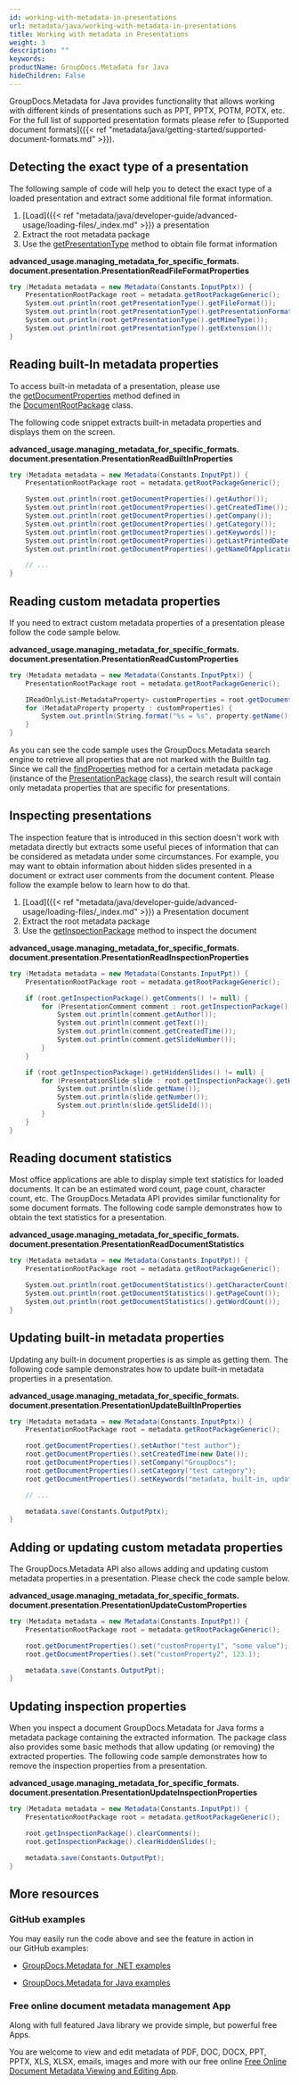 ```yaml
---
id: working-with-metadata-in-presentations
url: metadata/java/working-with-metadata-in-presentations
title: Working with metadata in Presentations
weight: 3
description: ""
keywords: 
productName: GroupDocs.Metadata for Java
hideChildren: False
---
```

GroupDocs.Metadata for Java provides functionality that allows working with different kinds of presentations such as PPT, PPTX, POTM, POTX, etc. For the full list of supported presentation formats please refer to [Supported document formats]({{< ref "metadata/java/getting-started/supported-document-formats.md" >}}).

## Detecting the exact type of a presentation

The following sample of code will help you to detect the exact type of a loaded presentation and extract some additional file format information.

1.  [Load]({{< ref "metadata/java/developer-guide/advanced-usage/loading-files/_index.md" >}}) a presentation
2.  Extract the root metadata package
3.  Use the [getPresentationType](https://apireference.groupdocs.com/metadata/java/com.groupdocs.metadata.core/PresentationRootPackage#getPresentationType()) method to obtain file format information

**advanced\_usage.managing\_metadata\_for\_specific\_formats.<WBR>document.presentation.<WBR>PresentationReadFileFormatProperties**

```csharp
try (Metadata metadata = new Metadata(Constants.InputPptx)) {
	PresentationRootPackage root = metadata.getRootPackageGeneric();
	System.out.println(root.getPresentationType().getFileFormat());
	System.out.println(root.getPresentationType().getPresentationFormat());
	System.out.println(root.getPresentationType().getMimeType());
	System.out.println(root.getPresentationType().getExtension());
}
```

## Reading built-In metadata properties

To access built-in metadata of a presentation, please use the [getDocumentProperties](https://apireference.groupdocs.com/metadata/java/com.groupdocs.metadata.core/DocumentRootPackage#getDocumentProperties()) method defined in the [DocumentRootPackage](https://apireference.groupdocs.com/metadata/java/com.groupdocs.metadata.core/DocumentRootPackage) class.

The following code snippet extracts built-in metadata properties and displays them on the screen.

**advanced\_usage.managing\_metadata\_for\_specific\_formats.<WBR>document.presentation.<WBR>PresentationReadBuiltInProperties**

```csharp
try (Metadata metadata = new Metadata(Constants.InputPpt)) {
	PresentationRootPackage root = metadata.getRootPackageGeneric();

	System.out.println(root.getDocumentProperties().getAuthor());
	System.out.println(root.getDocumentProperties().getCreatedTime());
	System.out.println(root.getDocumentProperties().getCompany());
	System.out.println(root.getDocumentProperties().getCategory());
	System.out.println(root.getDocumentProperties().getKeywords());
	System.out.println(root.getDocumentProperties().getLastPrintedDate());
	System.out.println(root.getDocumentProperties().getNameOfApplication());

	// ...
}
```

## Reading custom metadata properties

If you need to extract custom metadata properties of a presentation please follow the code sample below.

**advanced\_usage.managing\_metadata\_for\_specific\_formats.<WBR>document.presentation.<WBR>PresentationReadCustomProperties**

```csharp
try (Metadata metadata = new Metadata(Constants.InputPptx)) {
	PresentationRootPackage root = metadata.getRootPackageGeneric();

	IReadOnlyList<MetadataProperty> customProperties = root.getDocumentProperties().findProperties(new ContainsTagSpecification(Tags.getDocument().getBuiltIn()).not());
	for (MetadataProperty property : customProperties) {
		System.out.println(String.format("%s = %s", property.getName(), property.getValue()));
	}
}
```

As you can see the code sample uses the GroupDocs.Metadata search engine to retrieve all properties that are not marked with the BuiltIn tag. Since we call the [findProperties](https://apireference.groupdocs.com/metadata/java/com.groupdocs.metadata.core/MetadataPackage#findProperties(com.groupdocs.metadata.search.Specification)) method for a certain metadata package (instance of the [PresentationPackage](https://apireference.groupdocs.com/metadata/java/com.groupdocs.metadata.core/PresentationPackage) class), the search result will contain only metadata properties that are specific for presentations. 

## Inspecting presentations

The inspection feature that is introduced in this section doesn't work with metadata directly but extracts some useful pieces of information that can be considered as metadata under some circumstances. For example, you may want to obtain information about hidden slides presented in a document or extract user comments from the document content. Please follow the example below to learn how to do that.

1.  [Load]({{< ref "metadata/java/developer-guide/advanced-usage/loading-files/_index.md" >}}) a Presentation document
2.  Extract the root metadata package
3.  Use the [getInspectionPackage](https://apireference.groupdocs.com/metadata/java/com.groupdocs.metadata.core/PresentationRootPackage#getInspectionPackage()) method to inspect the document

**advanced\_usage.managing\_metadata\_for\_specific\_formats.<WBR>document.presentation.<WBR>PresentationReadInspectionProperties**

```csharp
try (Metadata metadata = new Metadata(Constants.InputPpt)) {
	PresentationRootPackage root = metadata.getRootPackageGeneric();

	if (root.getInspectionPackage().getComments() != null) {
		for (PresentationComment comment : root.getInspectionPackage().getComments()) {
			System.out.println(comment.getAuthor());
			System.out.println(comment.getText());
			System.out.println(comment.getCreatedTime());
			System.out.println(comment.getSlideNumber());
		}
	}

	if (root.getInspectionPackage().getHiddenSlides() != null) {
		for (PresentationSlide slide : root.getInspectionPackage().getHiddenSlides()) {
			System.out.println(slide.getName());
			System.out.println(slide.getNumber());
			System.out.println(slide.getSlideId());
		}
	}
}
```

## Reading document statistics

Most office applications are able to display simple text statistics for loaded documents. It can be an estimated word count, page count, character count, etc. The GroupDocs.Metadata API provides similar functionality for some document formats. The following code sample demonstrates how to obtain the text statistics for a presentation.

**advanced\_usage.managing\_metadata\_for\_specific\_formats.<WBR>document.presentation.<WBR>PresentationReadDocumentStatistics**

```csharp
try (Metadata metadata = new Metadata(Constants.InputPpt)) {
	PresentationRootPackage root = metadata.getRootPackageGeneric();

	System.out.println(root.getDocumentStatistics().getCharacterCount());
	System.out.println(root.getDocumentStatistics().getPageCount());
	System.out.println(root.getDocumentStatistics().getWordCount());
}
```

## Updating built-in metadata properties

Updating any built-in document properties is as simple as getting them. The following code sample demonstrates how to update built-in metadata properties in a presentation.

**advanced\_usage.managing\_metadata\_for\_specific\_formats.<WBR>document.presentation.<WBR>PresentationUpdateBuiltInProperties**

```csharp
try (Metadata metadata = new Metadata(Constants.InputPptx)) {
	PresentationRootPackage root = metadata.getRootPackageGeneric();

	root.getDocumentProperties().setAuthor("test author");
	root.getDocumentProperties().setCreatedTime(new Date());
	root.getDocumentProperties().setCompany("GroupDocs");
	root.getDocumentProperties().setCategory("test category");
	root.getDocumentProperties().setKeywords("metadata, built-in, update");

	// ...

	metadata.save(Constants.OutputPptx);
}
```

## Adding or updating custom metadata properties

The GroupDocs.Metadata API also allows adding and updating custom metadata properties in a presentation. Please check the code sample below.

**advanced\_usage.managing\_metadata\_for\_specific\_formats.<WBR>document.presentation.<WBR>PresentationUpdateCustomProperties**

```csharp
try (Metadata metadata = new Metadata(Constants.InputPpt)) {
	PresentationRootPackage root = metadata.getRootPackageGeneric();

	root.getDocumentProperties().set("customProperty1", "some value");
	root.getDocumentProperties().set("customProperty2", 123.1);

	metadata.save(Constants.OutputPpt);
}
```

## Updating inspection properties

When you inspect a document GroupDocs.Metadata for Java forms a metadata package containing the extracted information. The package class also provides some basic methods that allow updating (or removing) the extracted properties. The following code sample demonstrates how to remove the inspection properties from a presentation.

**advanced\_usage.managing\_metadata\_for\_specific\_formats.<WBR>document.presentation.<WBR>PresentationUpdateInspectionProperties**

```csharp
try (Metadata metadata = new Metadata(Constants.InputPpt)) {
	PresentationRootPackage root = metadata.getRootPackageGeneric();

	root.getInspectionPackage().clearComments();
	root.getInspectionPackage().clearHiddenSlides();

	metadata.save(Constants.OutputPpt);
}
```

## More resources

### GitHub examples

You may easily run the code above and see the feature in action in our GitHub examples:

*   [GroupDocs.Metadata for .NET examples](https://github.com/groupdocs-metadata/GroupDocs.Metadata-for-.NET)
    
*   [GroupDocs.Metadata for Java examples](https://github.com/groupdocs-metadata/GroupDocs.Metadata-for-Java)
    

### Free online document metadata management App

Along with full featured Java library we provide simple, but powerful free Apps.

You are welcome to view and edit metadata of PDF, DOC, DOCX, PPT, PPTX, XLS, XLSX, emails, images and more with our free online [Free Online Document Metadata Viewing and Editing App](https://products.groupdocs.app/metadata).
